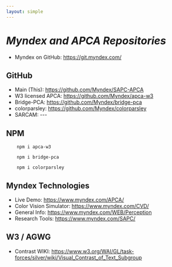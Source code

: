 ```yaml
---
layout: simple
---
```


# _Myndex and APCA Repositories_

- Myndex on GitHub: https://git.myndex.com/

## GitHub

- Main (This): https://github.com/Myndex/SAPC-APCA
- W3 licensed APCA: https://github.com/Myndex/apca-w3
- Bridge-PCA: https://github.com/Myndex/bridge-pca
- colorparsley: https://github.com/Myndex/colorparsley
- SARCAM: ---


## NPM

```JS
    npm i apca-w3
    
    npm i bridge-pca
    
    npm i colorparsley
```

## Myndex Technologies

- Live Demo: https://www.myndex.com/APCA/
- Color Vision Simulator: https://www.myndex.com/CVD/
- General Info: https://www.myndex.com/WEB/Perception
- Research Tools: https://www.myndex.com/SAPC/

## W3 / AGWG

- Contrast WIKI: https://www.w3.org/WAI/GL/task-forces/silver/wiki/Visual_Contrast_of_Text_Subgroup

